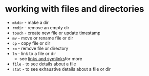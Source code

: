 # working with files and directories

* `mkdir` - make a dir
* `rmdir` - remove an empty dir
* `touch` - create new file or update timestamp
* `mv` - move or rename file or dir
* `cp` - copy file or dir
* `rm` - remove file or directory
* `ln` - link to a file or dir
    * see [links and symlinks](20210820202034.md)for more
* `file` - to see details about a file
* `stat` - to see exhaustive details about a file or dir
